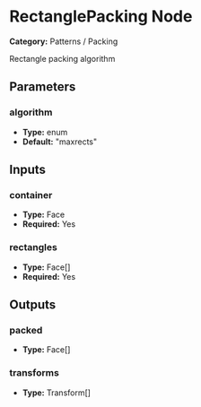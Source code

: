 
# RectanglePacking Node

**Category:** Patterns / Packing

Rectangle packing algorithm

## Parameters


### algorithm
- **Type:** enum
- **Default:** "maxrects"





## Inputs


### container
- **Type:** Face
- **Required:** Yes



### rectangles
- **Type:** Face[]
- **Required:** Yes



## Outputs


### packed
- **Type:** Face[]



### transforms
- **Type:** Transform[]





